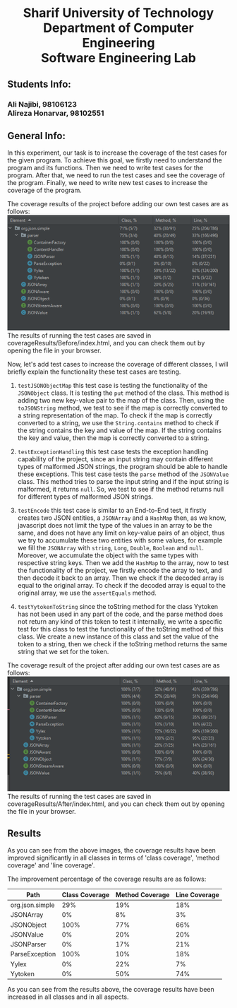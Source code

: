 # <p style="text-align: center;">Sharif University of Technology</br>Department of Computer Engineering</br>Software Engineering Lab</p>

## Students Info:

### Ali Najibi, 98106123 </br>Alireza Honarvar, 98102551

## General Info:

In this experiment, our task is to increase the coverage of the test cases for the given program.
To achieve this goal, we firstly need to understand the program and its functions. Then we need to write test cases for
the program. After that, we need to run the test cases and see the coverage of the program. Finally, we need to write
new test cases to increase the coverage of the program.

The coverage results of the project before adding our own test cases are as follows:
![img.png](coverage_before.png)
The results of running the test cases are saved in coverageResults/Before/index.html, and you can
check them out by opening the file in your browser.

Now, let's add test cases to increase the coverage of different classes, I will briefly
explain the functionality these test cases are testing.

1. `testJSONObjectMap` this test case is testing the functionality of the `JSONObject` class. It is
   testing the `put` method of the class. This method is adding two new key-value pair to the map of the class.
   Then, using the `toJSONString` method, we test to see if the map is correctly converted to a string
   representation of the map. To check if the map is correctly converted to a string, we use the `String.contains`
   method
   to check if the string contains the key and value of the map. If the string contains the key and value, then the map
   is correctly converted to a string.

2. `testExceptionHandling` this test case tests the exception handling capability of the project, since
   an input string may contain different types of malformed JSON strings, the program should be able to handle
   these exceptions. This test case tests the `parse` method of the `JSONValue` class. This method tries to parse
   the input string and if the input string is malformed, it returns `null`.
   So, we test to see if the method returns null for different types of malformed JSON strings.

3. `testEncode` this test case is similar to an End-to-End test, it firstly creates two JSON
   entities, a `JSONArray` and a `HashMap` then, as we know, javascript does not limit the type of
   the values in an array to be the same, and does not have any limit on key-value pairs of an object,
   thus we try to accumulate these two entities with some values, for example we fill the
   `JSONArray` with `string`, `Long`, `Double`, `Boolean` and `null`. Moreover, we accumulate
   the object with the same types with respective string keys.
   Then we add the `HashMap` to the array, now to test the functionality of the project,
   we firstly encode the array to text, and then decode it back to an array. Then we check
   if the decoded array is equal to the original array. To check if the decoded array is equal
   to the original array, we use the `assertEquals` method.

4. `testYytokenToString` since the toString method for the class Yytoken has not been used
   in any part of the code, and the parse method does not return any kind of this token to test
   it internally, we write a specific test for this class to test the functionality of the toString
   method of this class. We create a new instance of this class and set the value of the token
   to a string, then we check if the toString method returns the same string that we set for the
   token.

The coverage result of the project after adding our own test cases are as follows:
![img.png](coverage_after.png)
The results of running the test cases are saved in coverageResults/After/index.html, and you can
check them out by opening the file in your browser.

## Results

As you can see from the above images, the coverage results have been improved significantly in
all classes in terms of 'class coverage', 'method coverage' and 'line coverage'.

The improvement percentage of the coverage results are as follows:

| Path            | Class Coverage | Method Coverage | Line Coverage |
|-----------------|----------------|-----------------|---------------|
| org.json.simple | 29%            | 19%             | 18%           |
| JSONArray       | 0%             | 8%              | 3%            |
| JSONObject      | 100%           | 77%             | 66%           |
| JSONValue       | 0%             | 20%             | 20%           |
| JSONParser      | 0%             | 17%             | 21%           |
| ParseException  | 100%           | 10%             | 18%           |
| Yylex           | 0%             | 22%             | 7%            |
| Yytoken         | 0%             | 50%             | 74%           |


As you can see from the results above, the coverage results have been increased in all classes and in
all aspects.